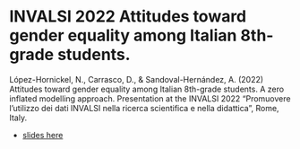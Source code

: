 
# INVALSI 2022 Attitudes toward gender equality among Italian 8th-grade students.

López-Hornickel, N., Carrasco, D., & Sandoval-Hernández, A. (2022)
Attitudes toward gender equality among Italian 8th-grade students. A
zero inflated modelling approach. Presentation at the INVALSI 2022
“Promuovere lʼutilizzo dei dati INVALSI nella ricerca scientifica e
nella didattica”, Rome, Italy.

-   [slides
    here](https://www.dropbox.com/s/5du22km0qhctcph/invalsi_2022_nhl.pdf?dl=1)
